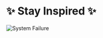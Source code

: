 #                                           ✨ Stay Inspired ✨ 
![System Failure](https://images4.fanpop.com/image/photos/23900000/-The-Matrix-the-matrix-23939799-1360-768.jpg)
<br />
<!-- [![MooNRakeR's github stats](https://github-readme-stats.vercel.app/api?username=moonraker22)](https://github.com/moonraker22) -->

<!--
**moonraker22/moonraker22** is a ✨ _special_ ✨ repository because its `README.md` (this file) appears on your GitHub profile.

Here are some ideas to get you started:

- 🔭 I’m currently working on ...👋
- 🌱 I’m currently learning ...
- 👯 I’m looking to collaborate on ...
- 🤔 I’m looking for help with ...
- 💬 Ask me about ...
- 📫 How to reach me: ...
- 😄 Pronouns: ...
- ⚡ Fun fact: ...
-->
